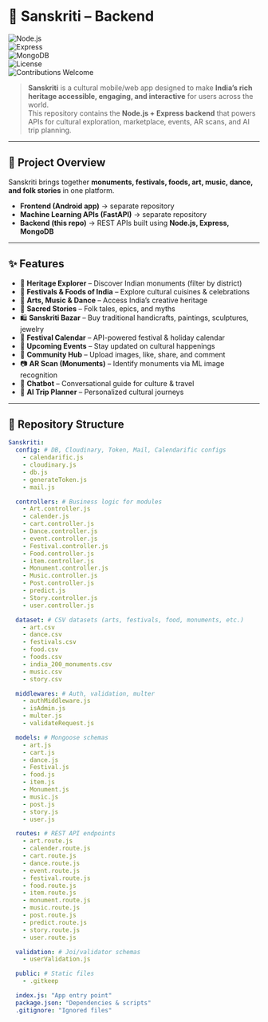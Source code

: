 # 🌸 Sanskriti – Backend  

![Node.js](https://img.shields.io/badge/Node.js-16.x-green?logo=node.js)  
![Express](https://img.shields.io/badge/Express.js-Backend-lightgrey?logo=express)  
![MongoDB](https://img.shields.io/badge/Database-MongoDB-brightgreen?logo=mongodb)  
![License](https://img.shields.io/badge/License-MIT-blue)  
![Contributions Welcome](https://img.shields.io/badge/Contributions-Welcome-orange)  

> **Sanskriti** is a cultural mobile/web app designed to make **India’s rich heritage accessible, engaging, and interactive** for users across the world.  
> This repository contains the **Node.js + Express backend** that powers APIs for cultural exploration, marketplace, events, AR scans, and AI trip planning.  

---

## 📖 Project Overview  

Sanskriti brings together **monuments, festivals, foods, art, music, dance, and folk stories** in one platform.  

- **Frontend (Android app)** → separate repository  
- **Machine Learning APIs (FastAPI)** → separate repository  
- **Backend (this repo)** → REST APIs built using **Node.js, Express, MongoDB**  

---

## ✨ Features  

- 🕌 **Heritage Explorer** – Discover Indian monuments (filter by district)  
- 🎉 **Festivals & Foods of India** – Explore cultural cuisines & celebrations  
- 🎨 **Arts, Music & Dance** – Access India’s creative heritage  
- 📖 **Sacred Stories** – Folk tales, epics, and myths  
- 🛍️ **Sanskriti Bazar** – Buy traditional handicrafts, paintings, sculptures, jewelry  
- 📅 **Festival Calendar** – API-powered festival & holiday calendar  
- 📌 **Upcoming Events** – Stay updated on cultural happenings  
- 🤝 **Community Hub** – Upload images, like, share, and comment  
- 📷 **AR Scan (Monuments)** – Identify monuments via ML image recognition  
- 💬 **Chatbot** – Conversational guide for culture & travel  
- 🤖 **AI Trip Planner** – Personalized cultural journeys  

---

## 📂 Repository Structure  

```yaml
Sanskriti:
  config: # DB, Cloudinary, Token, Mail, Calendarific configs
    - calendarific.js
    - cloudinary.js
    - db.js
    - generateToken.js
    - mail.js

  controllers: # Business logic for modules
    - Art.controller.js
    - calender.js
    - cart.controller.js
    - Dance.controller.js
    - event.controller.js
    - Festival.controller.js
    - Food.controller.js
    - item.controller.js
    - Monument.controller.js
    - Music.controller.js
    - Post.controller.js
    - predict.js
    - Story.controller.js
    - user.controller.js

  dataset: # CSV datasets (arts, festivals, food, monuments, etc.)
    - art.csv
    - dance.csv
    - festivals.csv
    - food.csv
    - foods.csv
    - india_200_monuments.csv
    - music.csv
    - story.csv

  middlewares: # Auth, validation, multer
    - authMiddleware.js
    - isAdmin.js
    - multer.js
    - validateRequest.js

  models: # Mongoose schemas
    - art.js
    - cart.js
    - dance.js
    - Festival.js
    - food.js
    - item.js
    - Monument.js
    - music.js
    - post.js
    - story.js
    - user.js

  routes: # REST API endpoints
    - art.route.js
    - calender.route.js
    - cart.route.js
    - dance.route.js
    - event.route.js
    - festival.route.js
    - food.route.js
    - item.route.js
    - monument.route.js
    - music.route.js
    - post.route.js
    - predict.route.js
    - story.route.js
    - user.route.js

  validation: # Joi/validator schemas
    - userValidation.js

  public: # Static files
    - .gitkeep

  index.js: "App entry point"
  package.json: "Dependencies & scripts"
  .gitignore: "Ignored files"
